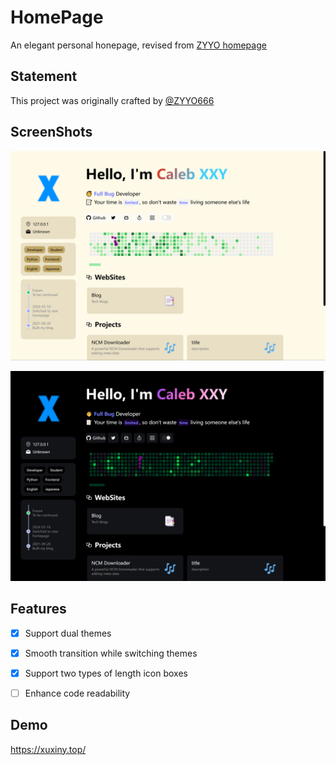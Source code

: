 # HomePage
An elegant personal honepage, revised from [ZYYO homepage](https://github.com/ZYYO666/homepage)

## Statement
This project was originally crafted by [@ZYYO666](https://github.com/ZYYO666)

## ScreenShots
![LightMode](/LightMode.png)

![DarkMode](/DarkMode.png)

## Features
- [x] Support dual themes
- [x] Smooth transition while switching themes
- [x] Support two types of length icon boxes
- [ ] Enhance code readability


## Demo
https://xuxiny.top/
